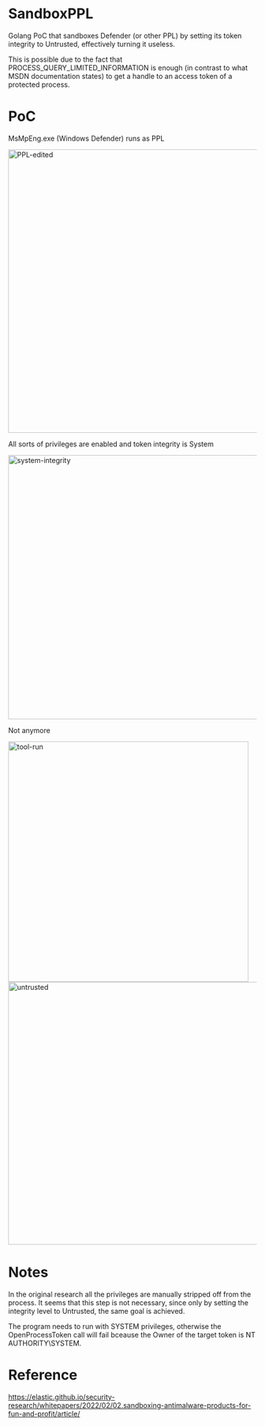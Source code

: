 # SandboxPPL
Golang PoC that sandboxes Defender (or other PPL) by setting its token integrity to Untrusted, effectively turning it useless.

This is possible due to the fact that PROCESS_QUERY_LIMITED_INFORMATION is enough (in contrast to what MSDN documentation states) to get a handle to an access token of a protected process.

# PoC
MsMpEng.exe (Windows Defender) runs as PPL

<img width="574" alt="PPL-edited" src="https://user-images.githubusercontent.com/23586140/153692170-82a06188-903e-4d9b-a523-7f9a640ba3b9.png">

All sorts of privileges are enabled and token integrity is System

<img width="535" alt="system-integrity" src="https://user-images.githubusercontent.com/23586140/153692254-1a3c4adb-dedc-414f-a98a-e9fca4889ea8.png">

Not anymore

<img width="487" alt="tool-run" src="https://user-images.githubusercontent.com/23586140/153692359-8a1565cb-a034-4840-8261-45622d7b9849.PNG">

<img width="532" alt="untrusted" src="https://user-images.githubusercontent.com/23586140/153692364-5be541f5-71d5-4341-81fc-49cd66feed4f.png">

# Notes
In the original research all the privileges are manually stripped off from the process. 
It seems that this step is not necessary, since only by setting the integrity level to Untrusted, the same goal is achieved.

The program needs to run with SYSTEM privileges, otherwise the OpenProcessToken call will fail bceause the Owner of the target token is NT AUTHORITY\SYSTEM.

# Reference 

https://elastic.github.io/security-research/whitepapers/2022/02/02.sandboxing-antimalware-products-for-fun-and-profit/article/
